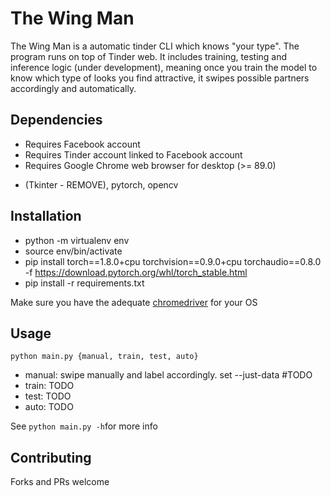 # The Wing Man

The Wing Man is a automatic tinder CLI which knows "your type". The program runs on top of Tinder web.
It includes training, testing and inference logic (under development), meaning once you train the model to know which type of looks you find attractive, it swipes possible partners accordingly and automatically.

## Dependencies

* Requires Facebook account
* Requires Tinder account linked to Facebook account
* Requires Google Chrome web browser for desktop (>= 89.0)

- (Tkinter - REMOVE), pytorch, opencv

## Installation

* python -m virtualenv env
* source env/bin/activate
* pip install torch==1.8.0+cpu torchvision==0.9.0+cpu torchaudio==0.8.0 -f https://download.pytorch.org/whl/torch_stable.html
* pip install -r requirements.txt


Make sure you have the adequate [chromedriver](https://chromedriver.chromium.org/) for your OS


## Usage

``python main.py {manual, train, test, auto}``

- manual: swipe manually and label accordingly. set --just-data #TODO
- train: TODO
- test: TODO
- auto: TODO

See ``python main.py -h``for more info

## Contributing

Forks and PRs welcome

